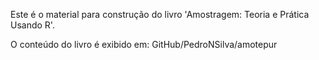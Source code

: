 Este é o material para construção do livro 'Amostragem: Teoria e Prática Usando R'.

O conteúdo do livro é exibido em: GitHub/PedroNSilva/amotepur
